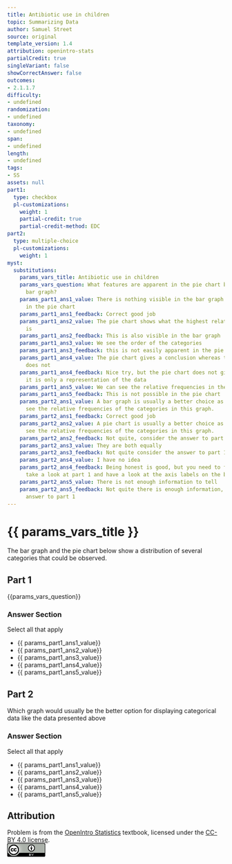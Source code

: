 ```yaml
---
title: Antibiotic use in children
topic: Summarizing Data
author: Samuel Street
source: original
template_version: 1.4
attribution: openintro-stats
partialCredit: true
singleVariant: false
showCorrectAnswer: false
outcomes:
- 2.1.1.7
difficulty:
- undefined
randomization:
- undefined
taxonomy:
- undefined
span:
- undefined
length:
- undefined
tags:
- SS
assets: null
part1:
  type: checkbox
  pl-customizations:
    weight: 1
    partial-credit: true
    partial-credit-method: EDC
part2:
  type: multiple-choice
  pl-customizations:
    weight: 1
myst:
  substitutions:
    params_vars_title: Antibiotic use in children
    params_vars_question: What features are apparent in the pie chart but not in the
      bar graph?
    params_part1_ans1_value: There is nothing visible in the bar graph that is not
      in the pie chart
    params_part1_ans1_feedback: Correct good job
    params_part1_ans2_value: The pie chart shows what the highest relative frequency
      is
    params_part1_ans2_feedback: This is also visible in the bar graph
    params_part1_ans3_value: We see the order of the categories
    params_part1_ans3_feedback: this is not easily apparent in the pie chart
    params_part1_ans4_value: The pie chart gives a conclusion whereas the bar graph
      does not
    params_part1_ans4_feedback: Nice try, but the pie chart does not give a conclusion,
      it is only a representation of the data
    params_part1_ans5_value: We can see the relative frequencies in the pie chart
    params_part1_ans5_feedback: This is not possible in the pie chart
    params_part2_ans1_value: A bar graph is usually a better choice as we can also
      see the relative frequencies of the categories in this graph.
    params_part2_ans1_feedback: Correct good job
    params_part2_ans2_value: A pie chart is usually a better choice as we can also
      see the relative frequencies of the categories in this graph.
    params_part2_ans2_feedback: Not quite, consider the answer to part 1
    params_part2_ans3_value: They are both equally
    params_part2_ans3_feedback: Not quite consider the answer to part 1
    params_part2_ans4_value: I have no idea
    params_part2_ans4_feedback: Being honest is good, but you need to find the answer,
      take a look at part 1 and have a look at the axis labels on the bar chart
    params_part2_ans5_value: There is not enough information to tell
    params_part2_ans5_feedback: Not quite there is enough information, consider your
      answer to part 1
---
```

# {{ params_vars_title }}
The bar graph and the pie chart below show a distribution of several categories that could be observed.

<pl-figure file-name="figure 1.png" type="dynamic" width="500px"></pl-figure>

## Part 1

{{params_vars_question}}

### Answer Section

Select all that apply

- {{ params_part1_ans1_value}}
- {{ params_part1_ans2_value}}
- {{ params_part1_ans3_value}}
- {{ params_part1_ans4_value}}
- {{ params_part1_ans5_value}}

## Part 2

Which graph would usually be the better option for displaying categorical data like the data presented above

### Answer Section

Select all that apply

- {{ params_part1_ans1_value}}
- {{ params_part1_ans2_value}}
- {{ params_part1_ans3_value}}
- {{ params_part1_ans4_value}}
- {{ params_part1_ans5_value}}

## Attribution

Problem is from the [OpenIntro Statistics](https://openintro.org/book/os/) textbook, licensed under the [CC-BY 4.0 license](https://creativecommons.org/licenses/by/4.0/).<br>![Image representing the Creative Commons 4.0 BY license.](https://raw.githubusercontent.com/firasm/bits/master/by.png)